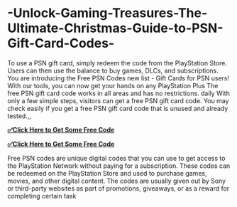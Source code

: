 # -Unlock-Gaming-Treasures-The-Ultimate-Christmas-Guide-to-PSN-Gift-Card-Codes-
To use a PSN gift card, simply redeem the code from the PlayStation Store. Users can then use the balance to buy games, DLCs, and subscriptions. You are introducing the Free PSN Codes new list - Gift Cards for PSN users! With our tools, you can now get your hands on any PlayStation Plus The free PSN gift card code works in all areas and has no restrictions. daily With only a few simple steps, visitors can get a free PSN gift card code. You may check easily if you get a free PSN gift card code that is unused and already tested.,,


**[✅Click Here to Get Some Free Code](https://offer.tq24k.com/psn/)**


**[✅Click Here to Get Some Free Code](https://offer.tq24k.com/all-gift-card/)**



Free PSN codes are unique digital codes that you can use to get access to the PlayStation Network without paying for a subscription. These codes can be redeemed on the PlayStation Store and used to purchase games, movies, and other digital content. The codes are usually given out by Sony or third-party websites as part of promotions, giveaways, or as a reward for completing certain task
